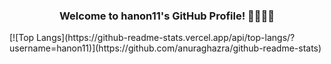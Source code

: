 <h3 align="center">Welcome to hanon11's GitHub Profile! 👋👩🏻‍💻</h3>
[![Top Langs](https://github-readme-stats.vercel.app/api/top-langs/?username=hanon11)](https://github.com/anuraghazra/github-readme-stats)


<!--
**hanon11/hanon11** is a ✨ _special_ ✨ repository because its `README.md` (this file) appears on your GitHub profile.

Here are some ideas to get you started:

- 🔭 I’m currently working on ...
- 🌱 I’m currently learning ...
- 👯 I’m looking to collaborate on ...
- 🤔 I’m looking for help with ...
- 💬 Ask me about ...
- 📫 How to reach me: ...
- 😄 Pronouns: ...
- ⚡ Fun fact: ...
-->
